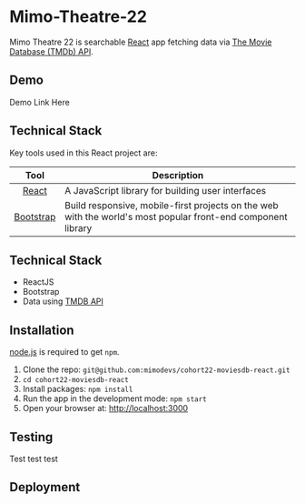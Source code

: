 # Mimo-Theatre-22
Mimo Theatre 22 is searchable [React](http://facebook.github.io/react/index.html) app fetching data via [The Movie Database (TMDb) API](https://www.themoviedb.org/documentation/api).

<screenshot here>

## Demo
Demo Link Here

## Technical Stack
Key tools used in this React project are:

| Tool             | Description   |
| :-------------:|--------------|
| [React](http://facebook.github.io/react/index.html) | A JavaScript library for building user interfaces |
| [Bootstrap](http://getbootstrap.com/) | Build responsive, mobile-first projects on the web with the world's most popular front-end component library |

## Technical Stack
* ReactJS
* Bootstrap
* Data using [TMDB API](https://developers.themoviedb.org/3/getting-started/introduction)

## Installation
[node.js](http://nodejs.org/download/) is required to get ``npm``.

1. Clone the repo: `git@github.com:mimodevs/cohort22-moviesdb-react.git`
2. `cd cohort22-moviesdb-react`
2. Install packages: `npm install`
3. Run the app in the development mode: `npm start`
4. Open your browser at: [http://localhost:3000](http://localhost:3000)

## Testing
Test test test



## Deployment



